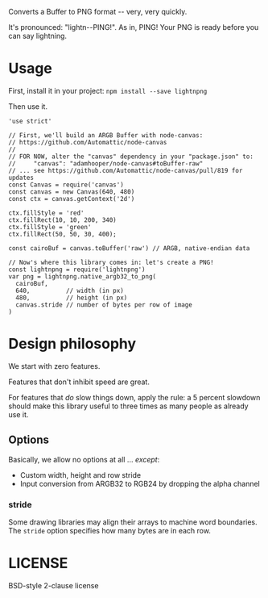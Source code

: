 Converts a Buffer to PNG format -- very, very quickly.

It's pronounced: "lightn--PING!". As in, PING! Your PNG is ready before you can
say lightning.

# Usage

First, install it in your project: `npm install --save lightnpng`

Then use it.

```
'use strict'

// First, we'll build an ARGB Buffer with node-canvas:
// https://github.com/Automattic/node-canvas
//
// FOR NOW, alter the "canvas" dependency in your "package.json" to:
//     "canvas": "adamhooper/node-canvas#toBuffer-raw"
// ... see https://github.com/Automattic/node-canvas/pull/819 for updates
const Canvas = require('canvas')
const canvas = new Canvas(640, 480)
const ctx = canvas.getContext('2d')

ctx.fillStyle = 'red'
ctx.fillRect(10, 10, 200, 340)
ctx.fillStyle = 'green'
ctx.fillRect(50, 50, 30, 400);

const cairoBuf = canvas.toBuffer('raw') // ARGB, native-endian data

// Now's where this library comes in: let's create a PNG!
const lightnpng = require('lightnpng')
var png = lightnpng.native_argb32_to_png(
  cairoBuf,
  640,          // width (in px)
  480,          // height (in px)
  canvas.stride // number of bytes per row of image
)
```

# Design philosophy

We start with zero features.

Features that don't inhibit speed are great.

For features that _do_ slow things down, apply the rule: a 5 percent slowdown
should make this library useful to three times as many people as already use it.

## Options

Basically, we allow no options at all ... _except_:

* Custom width, height and row stride
* Input conversion from ARGB32 to RGB24 by dropping the alpha channel

### stride

Some drawing libraries may align their arrays to machine word boundaries.
The `stride` option specifies how many bytes are in each row.

# LICENSE

BSD-style 2-clause license
